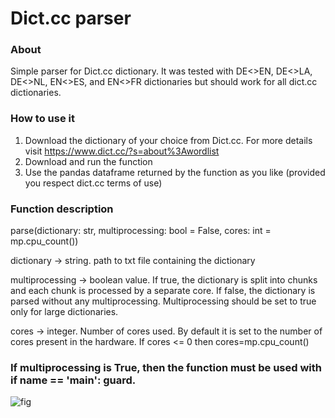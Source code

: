 # Dict.cc parser

### About
Simple parser for Dict.cc dictionary. It was tested with DE<>EN, DE<>LA, DE<>NL, EN<>ES, and EN<>FR dictionaries but should work for all dict.cc dictionaries.

### How to use it

1. Download the dictionary of your choice from Dict.cc. For more details visit https://www.dict.cc/?s=about%3Awordlist
2. Download and run the function
3. Use the pandas dataframe returned by the function as you like (provided you respect dict.cc terms of use)

### Function description
parse(dictionary: str, multiprocessing: bool = False, cores: int = mp.cpu_count())


dictionary -> string. path to txt file containing the dictionary

multiprocessing -> boolean value. If true, the dictionary is split into chunks and each chunk is processed by a separate core. If false, the dictionary is parsed without any multiprocessing. Multiprocessing should be set to true only for large dictionaries.

cores -> integer. Number of cores used. By default it is set to the number of cores present in the hardware. If cores <= 0 then cores=mp.cpu_count()

### If multiprocessing is True, then the function must be used with if __name__ == '__main__': guard.

![fig](https://user-images.githubusercontent.com/31391614/187764703-e5aa984f-ef0f-4965-998e-484c48cafc07.png)

